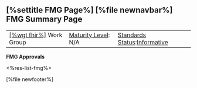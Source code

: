 \[%settitle FMG Page%\]
\[%file newnavbar%\]
FMG Summary Page
----------------

|                                                |                                               |                                                                                        |
|------------------------------------------------|-----------------------------------------------|----------------------------------------------------------------------------------------|
| [\[%wgt fhir%\]](%5B%wg%20fhir%%5D) Work Group | [Maturity Level](versions.html#maturity): N/A | [Standards Status](versions.html#std-process):[Informative](versions.html#std-process) |

**FMG Approvals**

&lt;%res-list-fmg%&gt;

\[%file newfooter%\]
